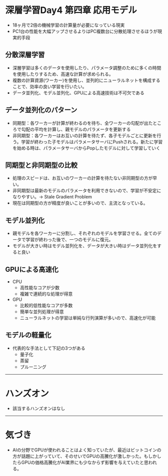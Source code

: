 # 深層学習Day4 第四章 応用モデル

- 18ヶ月で2倍の機械学習の計算量が必要になっている現実
- PC1台の性能を大幅アップさせるよりはPC複数台に分散処理させるほうが現実的手段

## 分散深層学習
- 深層学習は多くのデータを使用したり、パラメータ調整のために多くの時間を使用したりするため、高速な計算が求められる。
- 複数の計算資源(ワーカー)を使用し、並列的にニューラルネットを構成することで、効率の良い学習を行いたい。
- データ並列化、モデル並列化、GPUによる高速技術は不可欠である


## データ並列化のパターン
- 同期型：各ワーカーが計算が終わるのを待ち、全ワーカーの勾配が出たところで勾配の平均を計算し、親モデルのパラメータを更新する
- 非同期型：各ワーカーはお互いの計算を待たず、各子モデルごとに更新を行う。学習が終わった子モデルはパラメータサーバにPushされる。新たに学習を始める時は、パラメータサーバからPopしたモデルに対して学習していく

## 同期型と非同期型の比較
- 処理のスピードは、お互いのワーカーの計算を待たない非同期型の方が早い。
- 非同期型は最新のモデルのパラメータを利用できないので、学習が不安定になりやすい。-> Stale Gradient Problem
- 現在は同期型の方が精度が良いことが多いので、主流となっている。


## モデル並列化
- 親モデルを各ワーカーに分割し、それぞれのモデルを学習させる。全てのデータで学習が終わった後で、一つのモデルに復元。
- モデルが大きい時はモデル並列化を、データが大きい時はデータ並列化をすると良い


## GPUによる高速化
- CPU
    - 高性能なコアが少数
    - 複雑で連続的な処理が得意
- GPU
    - 比較的低性能なコアが多数
    - 簡単な並列処理が得意
    - ニューラルネットの学習は単純な行列演算が多いので、高速化が可能

## モデルの軽量化
- 代表的な手法として下記の3つがある
    - 量子化
    - 蒸留
    - プルーニング

---

# ハンズオン

- 該当するハンズオンはなし

---

# 気づき
- AIの分野でGPUが使われることはよく知っていたが、最近はビットコインの方が話題に上がっていて、そのせいでGPUの高騰化が激しかった。もしかしたらGPUの価格高騰化がAI業界にも少なからず影響を与えていたと思われる。
